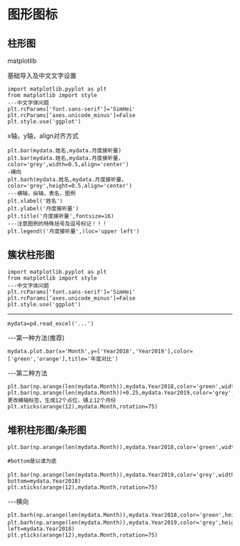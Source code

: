 # 图形图标

## 柱形图

matplotlib

基础导入及中文文字设置

    import matplotlib.pyplot as plt
    from matplotlib import style
    ---中文字体问题
    plt.rcParams['font.sans-serif']='SimHei'
    plt.rcParams[‘axes.unicode_minus']=False
    plt.style.use('ggplot')
    
x轴，y轴，align对齐方式

    plt.bar(mydata.姓名,mydata.月度接听量)
    plt.bar(mydata.姓名,mydata.月度接听量，color='grey',width=0.5,align='center')
    -横向
    plt.barh(mydata.姓名,mydata.月度接听量，color='grey',height=0.5,align='center')
    ---横轴，纵轴，表名，图例
    plt.xlabel('姓名')
    plt.ylabel('月度接听量')
    plt.title('月度接听量',fontsize=16)
    ---注意图例的特殊括号及逗号标记！！！
    plt.legend(('月度接听量',)loc='upper left')
    
    
## 簇状柱形图

    import matplotlib.pyplot as plt
    from matplotlib import style
    ---中文字体问题
    plt.rcParams['font.sans-serif']='SimHei'
    plt.rcParams[‘axes.unicode_minus']=False
    plt.style.use('ggplot')
---    
    mydata=pd.read_excel('...')
    
 ---第一种方法(推荐)
 
    mydata.plot.bar(x='Month',y=['Year2018','Year2019'],color=['green','orange'],title='年度对比')
    
---第二种方法

    plt.bar(np.arange(len(mydata.Month)),mydata.Year2018,color='green',width=0.25)
    plt.bar(np.arange(len(mydata.Month))+0.25,mydata.Year2019,color='grey',width=0.25)
    更改横轴标签，生成12个点位，铺上12个月份
    plt.xticks(arange(12),mydata.Month,rotation=75)

## 堆积柱形图/条形图

    plt.bar(np.arange(len(mydata.Month)),mydata.Year2018,color='green',width=0.5)
    
    #bottom是以谁为底

    plt.bar(np.arange(len(mydata.Month)),mydata.Year2019,color='grey',width=0.5，bottom=mydata.Year2018)
    plt.xticks(arange(12),mydata.Month,rotation=75)
    
---横向
        
    plt.barh(np.arange(len(mydata.Month)),mydata.Year2018,color='green',height=0.5)
    plt.barh(np.arange(len(mydata.Month)),mydata.Year2019,color='grey',height=0.5，left=mydata.Year2018)
    plt.yticks(arange(12),mydata.Month,rotation=75)

